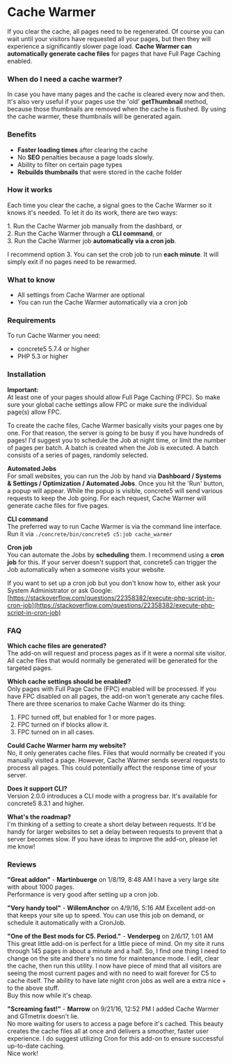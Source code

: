 # Cache Warmer

If you clear the cache, all pages need to be regenerated. Of course you can wait until your visitors have requested all your pages, but then they will experience a significantly slower page load. **Cache Warmer can automatically generate cache files** for pages that have Full Page Caching enabled.

### When do I need a cache warmer?

In case you have many pages and the cache is cleared every now and then. It's also very useful if your pages use the 'old' **getThumbnail** method, because those thumbnails are removed when the cache is flushed. By using the cache warmer, these thumbnails will be generated again.

### Benefits

*   **Faster loading times** after clearing the cache
*   No **SEO** penalties because a page loads slowly.
*   Ability to filter on certain page types
*   **Rebuilds thumbnails** that were stored in the cache folder

### How it works

Each time you clear the cache, a signal goes to the Cache Warmer so it knows it's needed. To let it do its work, there are two ways:

1\. Run the Cache Warmer job manually from the dashbard, or  
2\. Run the Cache Warmer through a **CLI command**, or  
3\. Run the Cache Warmer job **automatically via a cron job**.

I recommend option 3. You can set the crob job to run **each minute**. It will simply exit if no pages need to be rewarmed.

### What to know

*   All settings from Cache Warmer are optional
*   You can run the Cache Warmer automatically via a cron job

### Requirements

To run Cache Warmer you need:

*   concrete5 5.7.4 or higher
*   PHP 5.3 or higher

### Installation

**Important:**  
At least one of your pages should allow Full Page Caching (FPC). So make sure your global cache settings allow FPC or make sure the individual page(s) allow FPC.
  
To create the cache files, Cache Warmer basically visits your pages one by one. For that reason, the server is going to be busy if you have hundreds of pages! I'd suggest you to schedule the Job at night time, or limit the number of pages per batch. A batch is created when the Job is executed. A batch consists of a series of pages, randomly selected.

**Automated Jobs**  
For small websites, you can run the Job by hand via **Dashboard / Systems & Settings / Optimization / Automated Jobs**. Once you hit the 'Run' button, a popup will appear. While the popup is visible, concrete5 will send various requests to keep the Job going. For each request, Cache Warmer will generate cache files for five pages.

**CLI command**  
The preferred way to run Cache Warmer is via the command line interface. Run it via ````./concrete/bin/concrete5 c5:job cache_warmer````  
  
**Cron job**  
You can automate the Jobs by **scheduling** them. I recommend using a **cron job** for this. If your server doesn't support that, concrete5 can trigger the Job automatically when a someone visits your website.

If you want to set up a cron job but you don't know how to, either ask your System Administrator or ask Google: [https://stackoverflow.com/questions/22358382/execute-php-script-in-cron-job](https://stackoverflow.com/questions/22358382/execute-php-script-in-cron-job)

### FAQ

**Which cache files are generated?**  
The add-on will request and process pages as if it were a normal site visitor. All cache files that would normally be generated will be generated for the targeted pages.

**Which cache settings should be enabled?**  
Only pages with Full Page Cache (FPC) enabled will be processed. If you have FPC disabled on all pages, the add-on won't generate any cache files. There are three scenarios to make Cache Warmer do its thing:

1.  FPC turned off, but enabled for 1 or more pages.
2.  FPC turned on if blocks allow it.
3.  FPC turned on in all cases.

**Could Cache Warmer harm my website?**  
No, it only generates cache files. Files that would normally be created if you manually visited a page. However, Cache Warmer sends several requests to process all pages. This could potentially affect the response time of your server.

**Does it support CLI?**  
Version 2.0.0 introduces a CLI mode with a progress bar. It's available for concrete5 8.3.1 and higher.

**What's the roadmap?**  
I'm thinking of a setting to create a short delay between requests. It'd be handy for larger websites to set a delay between requests to prevent that a server becomes slow. If you have ideas to improve the add-on, please let me know!
  
### Reviews

**"Great addon"** - **Martinbuerge** on 1/8/19, 8:48 AM
I have a very large site with about 1000 pages.  
Performance is very good after setting up a cron job.

**"Very handy tool"** - **WillemAnchor** on 4/9/16, 5:16 AM
Excellent add-on that keeps your site up to speed. You can use this job on demand, or schedule it automatically with a CronJob.

**"One of the Best mods for C5. Period."** - **Venderpeg** on 2/6/17, 1:01 AM
This great little add-on is perfect for a little piece of mind. On my site it runs through 145 pages in about a minute and a half. So, I find one thing I need to change on the site and there's no time for maintenance mode. I edit, clear the cache, then run this utility. I now have piece of mind that all visitors are seeing the most current pages and with no need to wait forever for C5 to cache itself. The ability to have late night cron jobs as well are a extra nice + to the above stuff.  
Buy this now while it's cheap.

**"Screaming fast!"** - **Marrow** on 9/21/16, 12:52 PM
I added Cache Warmer and GTmetrix doesn't lie.  
No more waiting for users to access a page before it's cached. This beauty creates the cache files all at once and delivers a smoother, faster user experience. I do suggest utilizing Cron for this add-on to ensure successful up-to-date caching.  
Nice work!
